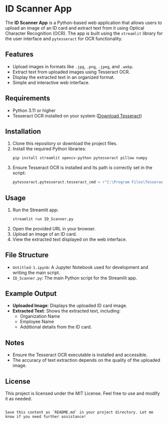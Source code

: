 
# ID Scanner App

The **ID Scanner App** is a Python-based web application that allows users to upload an image of an ID card and extract text from it using Optical Character Recognition (OCR). The app is built using the `streamlit` library for the user interface and `pytesseract` for OCR functionality.

## Features

- Upload images in formats like `.jpg`, `.png`, `.jpeg`, and `.webp`.
- Extract text from uploaded images using Tesseract OCR.
- Display the extracted text in an organized format.
- Simple and interactive web interface.

## Requirements

- Python 3.11 or higher
- Tesseract OCR installed on your system ([Download Tesseract](https://github.com/tesseract-ocr/tesseract))

## Installation

1. Clone this repository or download the project files.
2. Install the required Python libraries:
   ```bash
   pip install streamlit opencv-python pytesseract pillow numpy
   ```
3. Ensure Tesseract OCR is installed and its path is correctly set in the script:
   ```python
   pytesseract.pytesseract.tesseract_cmd = r"C:\Program Files\Tesseract-OCR\tesseract.exe"
   ```

## Usage

1. Run the Streamlit app:
   ```bash
   streamlit run ID_Scanner.py
   ```
2. Open the provided URL in your browser.
3. Upload an image of an ID card.
4. View the extracted text displayed on the web interface.

## File Structure

- `Untitled-1.ipynb`: A Jupyter Notebook used for development and writing the main script.
- `ID_Scanner.py`: The main Python script for the Streamlit app.

## Example Output

- **Uploaded Image**: Displays the uploaded ID card image.
- **Extracted Text**: Shows the extracted text, including:
  - Organization Name
  - Employee Name
  - Additional details from the ID card.

## Notes

- Ensure the Tesseract OCR executable is installed and accessible.
- The accuracy of text extraction depends on the quality of the uploaded image.

## License

This project is licensed under the MIT License. Feel free to use and modify it as needed.
```

Save this content as `README.md` in your project directory. Let me know if you need further assistance!

